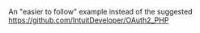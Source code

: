 An "easier to follow" example instead of the suggested https://github.com/IntuitDeveloper/OAuth2_PHP
